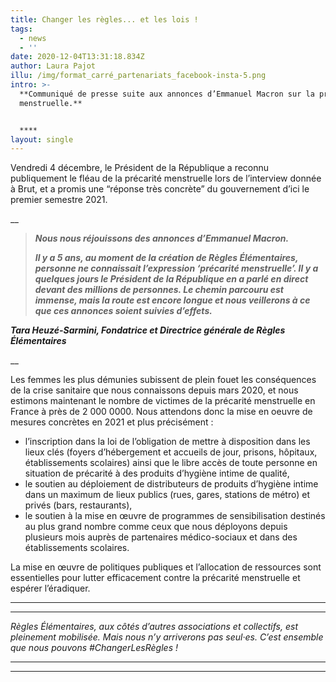 ```yaml
---
title: Changer les règles... et les lois !
tags:
  - news
  - ''
date: 2020-12-04T13:31:18.834Z
author: Laura Pajot
illu: /img/format_carré_partenariats_facebook-insta-5.png
intro: >-
  **Communiqué de presse suite aux annonces d’Emmanuel Macron sur la précarité
  menstruelle.**


  ****
layout: single
---
```

Vendredi 4 décembre, le Président de la République a reconnu publiquement le fléau de la précarité menstruelle lors de l’interview donnée à Brut, et a promis une “réponse très concrète” du gouvernement d’ici le premier semestre 2021. 

  __

> **_Nous nous réjouissons des annonces d’Emmanuel Macron._**
>
>  
>
> **_Il y a 5 ans, au moment de la création de Règles Élémentaires, personne ne connaissait l’expression ‘précarité menstruelle’. Il y a quelques jours le Président de la République en a parlé en direct devant des millions de personnes. Le chemin parcouru est immense, mais la route est encore longue et nous veillerons à ce que ces annonces soient suivies d’effets._**

**_Tara Heuzé-Sarmini, Fondatrice et Directrice générale de Règles Élémentaires_**

__

Les femmes les plus démunies subissent de plein fouet les conséquences de la crise sanitaire que nous connaissons depuis mars 2020, et nous estimons maintenant le nombre de victimes de la précarité menstruelle en France à près de 2 000 0000. Nous attendons donc la mise en oeuvre de mesures concrètes en 2021 et plus précisément :

* l’inscription dans la loi de l’obligation de mettre à disposition dans les lieux clés (foyers d’hébergement et accueils de jour, prisons, hôpitaux, établissements scolaires) ainsi que le libre accès de toute personne en situation de précarité à des produits d’hygiène intime de qualité,
* le soutien au déploiement de distributeurs de produits d’hygiène intime dans un maximum de lieux publics (rues, gares, stations de métro) et privés (bars, restaurants), 
* le soutien à la mise en œuvre de programmes de sensibilisation destinés au plus grand nombre comme ceux que nous déployons depuis plusieurs mois auprès de partenaires médico-sociaux et dans des établissements scolaires. 

La mise en œuvre de politiques publiques et l’allocation de ressources sont essentielles pour lutter efficacement contre la précarité menstruelle et espérer l’éradiquer. 

- - -

- - -

_Règles Élémentaires, aux côtés d’autres associations et collectifs, est pleinement mobilisée. Mais nous n’y arriverons pas seul·es. C’est ensemble que nous pouvons #ChangerLesRègles !_ 

- - -

- - -
